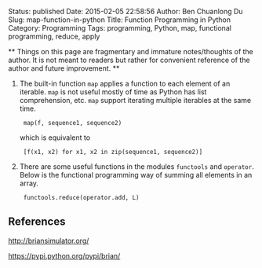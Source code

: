 Status: published
Date: 2015-02-05 22:58:56
Author: Ben Chuanlong Du
Slug: map-function-in-python
Title: Function Programming in Python
Category: Programming
Tags: programming, Python, map, functional programming, reduce, apply

**
Things on this page are
fragmentary and immature notes/thoughts of the author.
It is not meant to readers
but rather for convenient reference of the author and future improvement.
**


1. The built-in function `map` applies a function to each element of an iterable.
    `map` is not useful mostly of time as Python has list comprehension, etc.
    `map` support iterating multiple iterables at the same time.

        map(f, sequence1, sequence2)

    which is equivalent to

        [f(x1, x2) for x1, x2 in zip(sequence1, sequence2)]


2. There are some useful functions in the modules `functools` and `operator`.
    Below is the functional programming way of summing all elements in an array.

        functools.reduce(operator.add, L)


## References

http://briansimulator.org/

https://pypi.python.org/pypi/brian/
